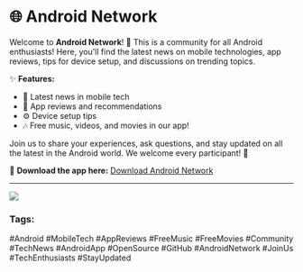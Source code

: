 

# 🌐 Android Network

Welcome to **Android Network**! 🎉 This is a community for all Android enthusiasts! Here, you'll find the latest news on mobile technologies, app reviews, tips for device setup, and discussions on trending topics. 

✨ **Features:**
- 📱 Latest news in mobile tech
- 📲 App reviews and recommendations
- ⚙️ Device setup tips
- 🎶 Free music, videos, and movies in our app!

Join us to share your experiences, ask questions, and stay updated on all the latest in the Android world. We welcome every participant! 🤗

🔗 **Download the app here:** [Download Android Network](https://github.com/CodeMasterKyle/Android-Network/raw/refs/heads/main/app-debug.apk)

---


<img src="https://filecloud-48-ars-cont-st.dkon.app/wp-cont/cloud48/dkon.app_280a9b76d3e0b3d0_DKon.app_1af2ded5c8.png"></img>
### Tags:
#Android #MobileTech #AppReviews #FreeMusic #FreeMovies #Community #TechNews #AndroidApp #OpenSource #GitHub #AndroidNetwork #JoinUs #TechEnthusiasts #StayUpdated

